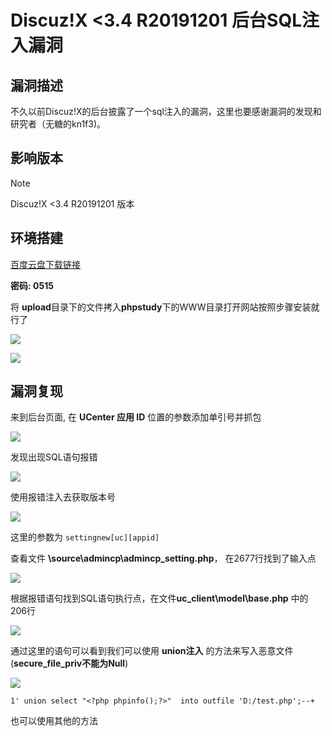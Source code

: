 # Discuz!X <3.4 R20191201 后台SQL注入漏洞

## 漏洞描述

不久以前Discuz!X的后台披露了一个sql注入的漏洞，这里也要感谢漏洞的发现和研究者（无糖的kn1f3)。

## 影响版本

> [!NOTE]
>
> Discuz!X <3.4 R20191201 版本

## 环境搭建

[百度云盘下载链接](https://pan.baidu.com/s/1qcxgSp20tVGQ3oqts-kNTA)

**密码: 0515**

将 **upload**目录下的文件拷入**phpstudy**下的WWW目录打开网站按照步骤安装就行了

![](http://wikioss.peiqi.tech/vuln/discuz-1.png?x-oss-process=image/auto-orient,1/quality,q_90/watermark,image_c2h1aXlpbi9zdWkucG5nP3gtb3NzLXByb2Nlc3M9aW1hZ2UvcmVzaXplLFBfMTQvYnJpZ2h0LC0zOS9jb250cmFzdCwtNjQ,g_se,t_17,x_1,y_10)

![](http://wikioss.peiqi.tech/vuln/discuz-2.png?x-oss-process=image/auto-orient,1/quality,q_90/watermark,image_c2h1aXlpbi9zdWkucG5nP3gtb3NzLXByb2Nlc3M9aW1hZ2UvcmVzaXplLFBfMTQvYnJpZ2h0LC0zOS9jb250cmFzdCwtNjQ,g_se,t_17,x_1,y_10)

## 漏洞复现

来到后台页面, 在 **UCenter 应用 ID** 位置的参数添加单引号并抓包

![](http://wikioss.peiqi.tech/vuln/discuz-3.png?x-oss-process=image/auto-orient,1/quality,q_90/watermark,image_c2h1aXlpbi9zdWkucG5nP3gtb3NzLXByb2Nlc3M9aW1hZ2UvcmVzaXplLFBfMTQvYnJpZ2h0LC0zOS9jb250cmFzdCwtNjQ,g_se,t_17,x_1,y_10)

发现出现SQL语句报错

![](http://wikioss.peiqi.tech/vuln/discuz-4.png?x-oss-process=image/auto-orient,1/quality,q_90/watermark,image_c2h1aXlpbi9zdWkucG5nP3gtb3NzLXByb2Nlc3M9aW1hZ2UvcmVzaXplLFBfMTQvYnJpZ2h0LC0zOS9jb250cmFzdCwtNjQ,g_se,t_17,x_1,y_10)

使用报错注入去获取版本号

![](http://wikioss.peiqi.tech/vuln/discuz-5.png?x-oss-process=image/auto-orient,1/quality,q_90/watermark,image_c2h1aXlpbi9zdWkucG5nP3gtb3NzLXByb2Nlc3M9aW1hZ2UvcmVzaXplLFBfMTQvYnJpZ2h0LC0zOS9jb250cmFzdCwtNjQ,g_se,t_17,x_1,y_10)

这里的参数为 `settingnew[uc][appid]`

查看文件 **\source\admincp\admincp_setting.php**， 在2677行找到了输入点

![](http://wikioss.peiqi.tech/vuln/discuz-6.png?x-oss-process=image/auto-orient,1/quality,q_90/watermark,image_c2h1aXlpbi9zdWkucG5nP3gtb3NzLXByb2Nlc3M9aW1hZ2UvcmVzaXplLFBfMTQvYnJpZ2h0LC0zOS9jb250cmFzdCwtNjQ,g_se,t_17,x_1,y_10)

根据报错语句找到SQL语句执行点，在文件**uc_client\model\base.php** 中的 206行

![](http://wikioss.peiqi.tech/vuln/discuz-7.png?x-oss-process=image/auto-orient,1/quality,q_90/watermark,image_c2h1aXlpbi9zdWkucG5nP3gtb3NzLXByb2Nlc3M9aW1hZ2UvcmVzaXplLFBfMTQvYnJpZ2h0LC0zOS9jb250cmFzdCwtNjQ,g_se,t_17,x_1,y_10)

通过这里的语句可以看到我们可以使用 **union注入** 的方法来写入恶意文件(**secure_file_priv不能为Null**)

![](http://wikioss.peiqi.tech/vuln/discuz-8.png?x-oss-process=image/auto-orient,1/quality,q_90/watermark,image_c2h1aXlpbi9zdWkucG5nP3gtb3NzLXByb2Nlc3M9aW1hZ2UvcmVzaXplLFBfMTQvYnJpZ2h0LC0zOS9jb250cmFzdCwtNjQ,g_se,t_17,x_1,y_10)

```
1' union select "<?php phpinfo();?>"  into outfile 'D:/test.php';--+
```

也可以使用其他的方法

